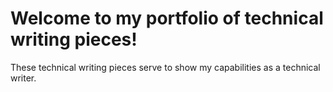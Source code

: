 
# Welcome to my portfolio of technical writing pieces!

These technical writing pieces serve to show my capabilities as a technical writer.

